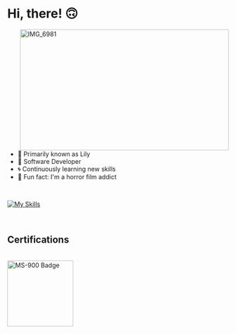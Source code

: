 # Hi, there! 🙃

<img src="https://github.com/user-attachments/assets/8ec55fe5-c024-48ff-8dca-a1f4fdd81c6c" alt="IMG_6981" align="right" width=475 height=275/>

- 🩷 Primarily known as Lily
- 🐛 Software Developer
- 🌀 Continuously learning new skills
- 🔪 Fun fact: I'm a horror film addict

<br>

[![My Skills](https://skillicons.dev/icons?i=cs,django,docker,dotnet,flask,postgresql,postman,python&perline=4)](https://skillicons.dev)

<br>

## Certifications
</br>
<a href="https://learn.microsoft.com/api/credentials/share/pt-br/LviaSilva-7769/7E3A122DCAD426B3?sharingId=FD8AD2825C2782C6">
  <img alt="MS-900 Badge" width="150px" src="https://learn.microsoft.com/media/learn/certification/badges/microsoft-certified-fundamentals-badge.svg"/>
</a>

<!---
liviadfsilva/liviadfsilva is a ✨ special ✨ repository because its `README.md` (this file) appears on your GitHub profile.
You can click the Preview link to take a look at your changes.
--->
